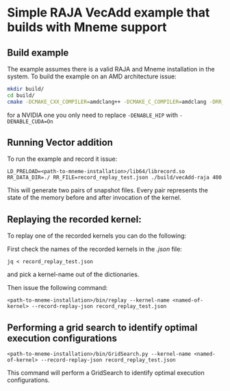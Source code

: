 # Simple RAJA VecAdd example that builds with Mneme support 

## Build example
The example assumes there is a valid RAJA and Mneme installation in the system. To build the example on an AMD architecture issue:

```bash
mkdir build/
cd build/
cmake -DCMAKE_CXX_COMPILER=amdclang++ -DCMAKE_C_COMPILER=amdclang -DRR_Dir=<path-to-record-replay> -DRAJA_Dir=<path-to-raja> -DENABLE_HIP=On ../
```

for a NVIDIA one you only need to replace `-DENABLE_HIP` with `-DENABLE_CUDA=On`

## Running Vector addition 

To run the example and record it issue:
```
LD_PRELOAD=<path-to-mneme-installation>/lib64/librecord.so RR_DATA_DIR=./ RR_FILE=record_replay_test.json ./build/vecAdd-raja 400
```

This will generate two pairs of snapshot files. Every pair represents the state of the memory before and after invocation of the kernel. 


## Replaying the recorded kernel:

To replay one of the recorded kernels you can do the following:

First check the names of the recorded kernels in the *.json* file:
```
jq < record_replay_test.json
```
and pick a kernel-name out of the dictionaries.

Then issue the following command:

```
<path-to-mneme-installation>/bin/replay --kernel-name <named-of-kernel> --record-replay-json record_replay_test.json
```

## Performing a grid search to identify optimal execution configurations

```
<path-to-mneme-installation>/bin/GridSearch.py --kernel-name <named-of-kernel> --record-replay-json record_replay_test.json
```

This command will perform a GridSearch to identify optimal execution configurations.
